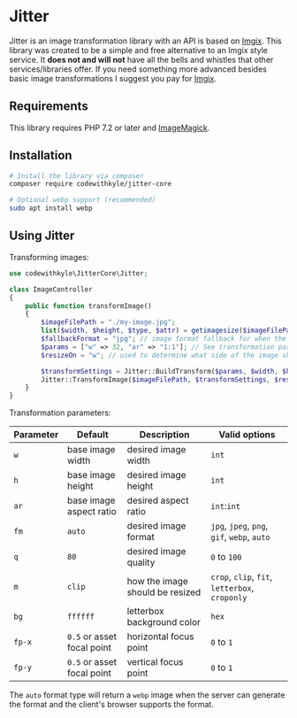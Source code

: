 # Jitter

Jitter is an image transformation library with an API is based on [Imgix](https://docs.imgix.com/apis/url). This library was created to be a simple and free alternative to an Imgix style service. It **does not and will not** have all the bells and whistles that other services/libraries offer. If you need something more advanced besides basic image transformations I suggest you pay for [Imgix](https://www.imgix.com/pricing).

## Requirements

This library requires PHP 7.2 or later and [ImageMagick](https://imagemagick.org/index.php).

## Installation

```bash
# Install the library via composer
composer require codewithkyle/jitter-core

# Optional webp support (recommended)
sudo apt install webp
```

## Using Jitter

Transforming images:

```php
use codewithkyle\JitterCore\Jitter;

class ImageController
{
    public function transformImage()
    {
        $imageFilePath = "./my-image.jpg";
        list($width, $height, $type, $attr) = getimagesize($imageFilePath);
        $fallbackFormat = "jpg"; // image format fallback for when the format is set to 'auto' or 'webp' but the client doesn't support 'webp' (Safari <=13.1) -- defaults to 'png'
        $params = ["w" => 32, "ar" => "1:1"]; // See transformation parameter table below for more options
        $resizeOn = "w"; // used to determine what side of the image should be used when calculating the resize -- accepts 'width', 'w', 'height', or 'h' and null (default)

        $transformSettings = Jitter::BuildTransform($params, $width, $height, $fallbackFormat);
        Jitter::TransformImage($imageFilePath, $transformSettings, $resizeOn);
    }
}
```

Transformation parameters:

| Parameter     | Default                    | Description                     | Valid options                                  |
| ------------- | -------------------------- | ------------------------------- | ---------------------------------------------- |
| `w`           | base image width           | desired image width             | `int`                                          |
| `h`           | base image height          | desired image height            | `int`                                          |
| `ar`          | base image aspect ratio    | desired aspect ratio            | `int`:`int`                                    |
| `fm`          | `auto`                     | desired image format            | `jpg`, `jpeg`, `png`, `gif`, `webp`, `auto`    |
| `q`           | `80`                       | desired image quality           | `0` to `100`                                   |
| `m`           | `clip`                     | how the image should be resized | `crop`, `clip`, `fit`, `letterbox`, `croponly` |
| `bg`          | `ffffff`                   | letterbox background color      | `hex`                                          |
| `fp-x`        | `0.5` or asset focal point | horizontal focus point          | `0` to `1`                                     |
| `fp-y`        | `0.5` or asset focal point | vertical focus point            | `0` to `1`                                     |

The `auto` format type will return a `webp` image when the server can generate the format and the client's browser supports the format.
